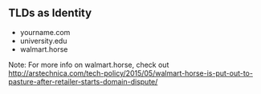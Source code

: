 <h2>TLD<span class="small">s<span> as Identity</h2>

* yourname.com <!-- .element: class="fragment" -->
* university.edu <!-- .element: class="fragment" -->
* walmart.horse <!-- .element: class="fragment" -->

Note:
For more info on walmart.horse, check out http://arstechnica.com/tech-policy/2015/05/walmart-horse-is-put-out-to-pasture-after-retailer-starts-domain-dispute/
